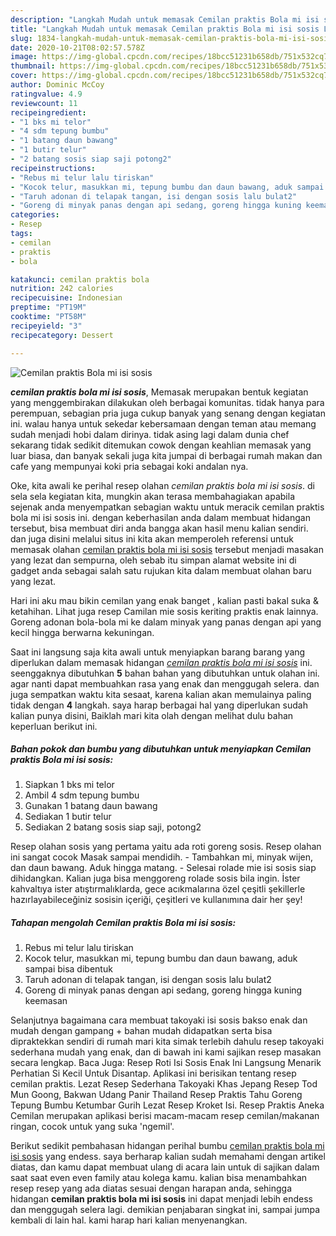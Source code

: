 ```yaml
---
description: "Langkah Mudah untuk memasak Cemilan praktis Bola mi isi sosis Lezat"
title: "Langkah Mudah untuk memasak Cemilan praktis Bola mi isi sosis Lezat"
slug: 1834-langkah-mudah-untuk-memasak-cemilan-praktis-bola-mi-isi-sosis-lezat
date: 2020-10-21T08:02:57.578Z
image: https://img-global.cpcdn.com/recipes/18bcc51231b658db/751x532cq70/cemilan-praktis-bola-mi-isi-sosis-foto-resep-utama.jpg
thumbnail: https://img-global.cpcdn.com/recipes/18bcc51231b658db/751x532cq70/cemilan-praktis-bola-mi-isi-sosis-foto-resep-utama.jpg
cover: https://img-global.cpcdn.com/recipes/18bcc51231b658db/751x532cq70/cemilan-praktis-bola-mi-isi-sosis-foto-resep-utama.jpg
author: Dominic McCoy
ratingvalue: 4.9
reviewcount: 11
recipeingredient:
- "1 bks mi telor"
- "4 sdm tepung bumbu"
- "1 batang daun bawang"
- "1 butir telur"
- "2 batang sosis siap saji potong2"
recipeinstructions:
- "Rebus mi telur lalu tiriskan"
- "Kocok telur, masukkan mi, tepung bumbu dan daun bawang, aduk sampai bisa dibentuk"
- "Taruh adonan di telapak tangan, isi dengan sosis lalu bulat2"
- "Goreng di minyak panas dengan api sedang, goreng hingga kuning keemasan"
categories:
- Resep
tags:
- cemilan
- praktis
- bola

katakunci: cemilan praktis bola 
nutrition: 242 calories
recipecuisine: Indonesian
preptime: "PT19M"
cooktime: "PT58M"
recipeyield: "3"
recipecategory: Dessert

---
```



![Cemilan praktis Bola mi isi sosis](https://img-global.cpcdn.com/recipes/18bcc51231b658db/751x532cq70/cemilan-praktis-bola-mi-isi-sosis-foto-resep-utama.jpg)

<b><i>cemilan praktis bola mi isi sosis</i></b>, Memasak merupakan bentuk kegiatan yang menggembirakan dilakukan oleh berbagai komunitas. tidak hanya para perempuan, sebagian pria juga cukup banyak yang senang dengan kegiatan ini. walau hanya untuk sekedar kebersamaan dengan teman atau memang sudah menjadi hobi dalam dirinya. tidak asing lagi dalam dunia chef sekarang tidak sedikit ditemukan cowok dengan keahlian memasak yang luar biasa, dan banyak sekali juga kita jumpai di berbagai rumah makan dan cafe yang mempunyai koki pria sebagai koki andalan nya.

Oke, kita awali ke perihal resep olahan <i>cemilan praktis bola mi isi sosis</i>. di sela sela kegiatan kita, mungkin akan terasa membahagiakan apabila sejenak anda menyempatkan sebagian waktu untuk meracik cemilan praktis bola mi isi sosis ini. dengan keberhasilan anda dalam membuat hidangan tersebut, bisa membuat diri anda bangga akan hasil menu kalian sendiri. dan juga disini melalui situs ini kita akan memperoleh referensi untuk memasak olahan <u>cemilan praktis bola mi isi sosis</u> tersebut menjadi masakan yang lezat dan sempurna, oleh sebab itu simpan alamat website ini di gadget anda sebagai salah satu rujukan kita dalam membuat olahan baru yang lezat.

Hari ini aku mau bikin cemilan yang enak banget , kalian pasti bakal suka &amp; ketahihan. Lihat juga resep Camilan mie sosis keriting praktis enak lainnya. Goreng adonan bola-bola mi ke dalam minyak yang panas dengan api yang kecil hingga berwarna kekuningan.


Saat ini langsung saja kita awali untuk menyiapkan barang barang yang diperlukan dalam memasak hidangan <u><i>cemilan praktis bola mi isi sosis</i></u> ini. seenggaknya dibutuhkan <b>5</b> bahan bahan yang dibutuhkan untuk olahan ini. agar nanti dapat membuahkan rasa yang enak dan menggugah selera. dan juga sempatkan waktu kita sesaat, karena kalian akan memulainya paling tidak dengan <b>4</b> langkah. saya harap berbagai hal yang diperlukan sudah kalian punya disini, Baiklah mari kita olah dengan melihat dulu bahan keperluan berikut ini.

<!--inarticleads1-->

##### Bahan pokok dan bumbu yang dibutuhkan untuk menyiapkan Cemilan praktis Bola mi isi sosis:

1. Siapkan 1 bks mi telor
1. Ambil 4 sdm tepung bumbu
1. Gunakan 1 batang daun bawang
1. Sediakan 1 butir telur
1. Sediakan 2 batang sosis siap saji, potong2


Resep olahan sosis yang pertama yaitu ada roti goreng sosis. Resep olahan ini sangat cocok Masak sampai mendidih. - Tambahkan mi, minyak wijen, dan daun bawang. Aduk hingga matang. - Selesai rolade mie isi sosis siap dihidangkan. Kalian juga bisa menggoreng rolade sosis bila ingin. İster kahvaltıya ister atıştırmalıklarda, gece acıkmalarına özel çeşitli şekillerle hazırlayabileceğiniz sosisin içeriği, çeşitleri ve kullanımına dair her şey! 

<!--inarticleads2-->

##### Tahapan mengolah Cemilan praktis Bola mi isi sosis:

1. Rebus mi telur lalu tiriskan
1. Kocok telur, masukkan mi, tepung bumbu dan daun bawang, aduk sampai bisa dibentuk
1. Taruh adonan di telapak tangan, isi dengan sosis lalu bulat2
1. Goreng di minyak panas dengan api sedang, goreng hingga kuning keemasan


Selanjutnya bagaimana cara membuat takoyaki isi sosis bakso enak dan mudah dengan gampang + bahan mudah didapatkan serta bisa dipraktekkan sendiri di rumah mari kita simak terlebih dahulu resep takoyaki sederhana mudah yang enak, dan di bawah ini kami sajikan resep masakan secara lengkap. Baca Juga: Resep Roti Isi Sosis Enak Ini Langsung Menarik Perhatian Si Kecil Untuk Disantap. Aplikasi ini berisikan tentang resep cemilan praktis. Lezat Resep Sederhana Takoyaki Khas Jepang Resep Tod Mun Goong, Bakwan Udang Panir Thailand Resep Praktis Tahu Goreng Tepung Bumbu Ketumbar Gurih Lezat Resep Kroket Isi. Resep Praktis Aneka Cemilan merupakan aplikasi berisi macam-macam resep cemilan/makanan ringan, cocok untuk yang suka &#39;ngemil&#39;. 

Berikut sedikit pembahasan hidangan perihal bumbu <u>cemilan praktis bola mi isi sosis</u> yang endess. saya berharap kalian sudah memahami dengan artikel diatas, dan kamu dapat membuat ulang di acara lain untuk di sajikan dalam saat saat even even family atau kolega kamu. kalian bisa menambahkan resep resep yang ada diatas sesuai dengan harapan anda, sehingga hidangan <b>cemilan praktis bola mi isi sosis</b> ini dapat menjadi lebih endess dan menggugah selera lagi. demikian penjabaran singkat ini, sampai jumpa kembali di lain hal. kami harap hari kalian menyenangkan.
